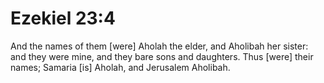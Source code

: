 # Ezekiel 23:4

And the names of them [were] Aholah the elder, and Aholibah her sister: and they were mine, and they bare sons and daughters. Thus [were] their names; Samaria [is] Aholah, and Jerusalem Aholibah.